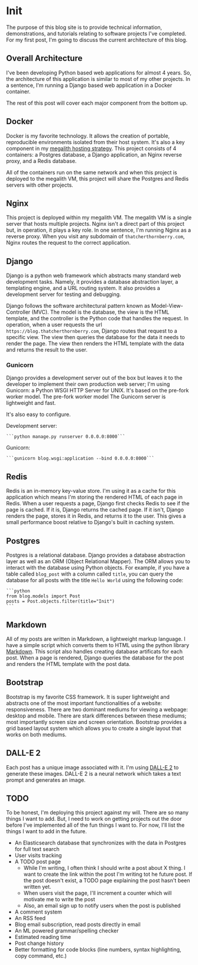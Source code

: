 # Init

The purpose of this blog site is to provide technical information, demonstrations, and tutorials relating to software projects I've completed. For my first post, I'm going to discuss the current architecture of this blog.

## Overall Architecture

I've been developing Python based web applications for almost 4 years. So, the architecture of this application is similar to most of my other projects. In a sentence, I'm running a Django based web application in a Docker container.

The rest of this post will cover each major component from the bottom up.

## Docker

Docker is my favorite technology. It allows the creation of portable, reproducible environments isolated from their host system. It's also a key component in my [megalith hosting strategy](https://blog.thatcherthornberry.com/posts/my-megalith). This project consists of 4 containers: a Postgres database, a Django application, an Nginx reverse proxy, and a Redis database.

All of the containers run on the same network and when this project is deployed to the megalith VM, this project will share the Postgres and Redis servers with other projects.

## Nginx

This project is deployed within my megalith VM. The megalith VM is a single server that hosts multiple projects. Nginx isn't a direct part of this project but, in operation, it plays a key role. In one sentence, I'm running Nginx as a reverse proxy. When you visit any subdomain of `thatcherthornberry.com`, Nginx routes the request to the correct application.

## Django

Django is a python web framework which abstracts many standard web development tasks. Namely, it provides a database abstraction layer, a templating engine, and a URL routing system. It also provides a development server for testing and debugging.

Django follows the software architectural pattern known as Model-View-Controller (MVC). The model is the database, the view is the HTML template, and the controller is the Python code that handles the request. In operation, when a user requests the url `https://blog.thatcherthornberry.com`, Django routes that request to a specific view. The view then queries the database for the data it needs to render the page. The view then renders the HTML template with the data and returns the result to the user.

### Gunicorn

Django provides a development server out of the box but leaves it to the developer to implement their own production web server; I'm using Gunicorn: a Python WSGI HTTP Server for UNIX. It's based on the pre-fork worker model. The pre-fork worker model The Gunicorn server is lightweight and fast.

It's also easy to configure.

Development server:

    ```python manage.py runserver 0.0.0.0:8000```

Gunicorn:

    ```gunicorn blog.wsgi:application --bind 0.0.0.0:8000```

## Redis

Redis is an in-memory key-value store. I'm using it as a cache for this application which means I'm storing the rendered HTML of each page in Redis. When a user requests a page, Django first checks Redis to see if the page is cached. If it is, Django returns the cached page. If it isn't, Django renders the page, stores it in Redis, and returns it to the user. This gives a small performance boost relative to Django's built in caching system.

## Postgres

Postgres is a relational database. Django provides a database abstraction layer as well as an ORM (Object Relational Mapper). The ORM allows you to interact with the database using Python objects. For example, if you have a table called `blog_post` with a column called `title`, you can query the database for all posts with the title `Hello World` using the following code:

    ```python
    from blog.models import Post
    posts = Post.objects.filter(title="Init")
    ```

## Markdown

All of my posts are written in Markdown, a lightweight markup language. I have a simple script which converts them to HTML using the python library [Markdown](https://pypi.org/project/Markdown/). This script also handles creating database artificats for each post. When a page is rendered, Django queries the database for the post and renders the HTML template with the post data.

## Bootstrap

Bootstrap is my favorite CSS framework. It is super lightweight and abstracts one of the most important functionalities of a website: responsiveness. There are two dominant mediums for viewing a webpage: desktop and mobile. There are stark differences between these mediums; most importantly screen size and screen orientation. Bootstrap provides a grid based layout system which allows you to create a single layout that works on both mediums.

## DALL-E 2

Each post has a unique image associated with it. I'm using [DALL-E 2](https://openai.com/blog/dall-e/) to generate these images. DALL-E 2 is a neural network which takes a text prompt and generates an image.

## TODO

To be honest, I'm deploying this project against my will. There are so many things I want to add. But, I need to work on getting projects out the door before I've implemented all of the fun things I want to. For now, I'll list the things I want to add in the future.

- An Elasticsearch database that synchronizes with the data in Postgres for full text search
- User visits tracking
- A TODO post page
  - While I'm writing, I often think I should write a post about X thing. I want to create the link within the post I'm writing tot he future post. If the post doesn't exist, a TODO page explaining the post hasn't been written yet.
  - When users visit the page, I'll increment a counter which will motivate me to write the post
  - Also, an email sign up to notify users when the post is published
- A comment system
- An RSS feed
- Blog email subscription, read posts directly in email
- An ML powered grammar/spelling checker
- Estimated reading time
- Post change history
- Better formatting for code blocks (line numbers, syntax highlighting, copy command, etc.)
